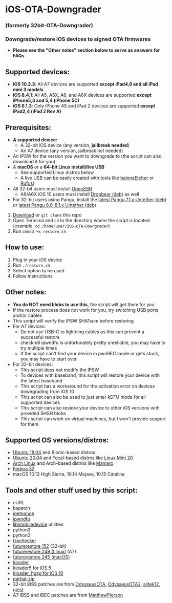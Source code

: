 # iOS-OTA-Downgrader
### (formerly 32bit-OTA-Downgrader)
### Downgrade/restore iOS devices to signed OTA firmwares
- **Please see the "Other notes" section below to serve as answers for FAQs**

## Supported devices:

- **iOS 10.3.3**: All A7 devices are supported **except iPad4,6 and all iPad mini 3 models**
- **iOS 8.4.1**: All A5, A5X, A6, and A6X devices are supported **except iPhone5,3 and 5,4 (iPhone 5C)**
- **iOS 6.1.3**: Only iPhone 4S and iPad 2 devices are supported **except iPad2,4 (iPad 2 Rev A)**

## Prerequisites:
- **A supported device:**
  - A 32-bit iOS device (any version, **jailbreak needed**)
  - An A7 device (any version, jailbreak not needed)
- An IPSW for the version you want to downgrade to (the script can also download it for you)
- A **macOS** or a **64-bit Linux install/live USB**
  - See supported Linux distros below
  - A live USB can be easily created with tools like [balenaEtcher](https://www.balena.io/etcher/) or [Rufus](https://rufus.ie/))
- All 32-bit users must install [OpenSSH](https://cydia.saurik.com/package/openssh/)
  - A6/A6X iOS 10 users must install [Dropbear (deb)](http://www.mediafire.com/file/m2wzque7zsa87lp/Dropbear.deb/file) as well
- For 32-bit users using Pangu, install the [latest Pangu 7.1.x Untether (deb)](http://apt.saurik.com/debs/io.pangu.axe7_0.3_iphoneos-arm.deb) or [latest Pangu 8.0-8.1.x Untether (deb)](http://apt.saurik.com/debs/io.pangu.xuanyuansword8_0.5_iphoneos-arm.deb)
1. [Download](https://github.com/LukeZGD/iOS-OTA-Downgrader/archive/master.zip) or `git clone` this repo
2. Open Terminal and `cd` to the directory where the script is located (example: `cd /home/user/iOS-OTA-Downgrader`)
3. Run `chmod +x restore.sh`

## How to use:
1. Plug in your iOS device
2. Run `./restore.sh`
3. Select option to be used
4. Follow instructions

## Other notes:
- **You do NOT need blobs to use this**, the script will get them for you
- If the restore process does not work for you, try switching USB ports and/or cables
- This script will verify the IPSW SHA1sum before restoring
- For A7 devices:
  - Do not use USB-C to lightning cables as this can prevent a successful restore
  - checkm8 ipwndfu is unfortunately pretty unreliable, you may have to try multiple times
  - If the script can't find your device in pwnREC mode or gets stuck, you may have to start over
- For 32-bit devices:
  - This script does not modify the IPSW
  - To devices with baseband, this script will restore your device with the latest baseband
  - This script has a workaround for the activation error on devices downgrading from iOS 10
  - This script can also be used to just enter kDFU mode for all supported devices
  - This script can also restore your device to other iOS versions with provided SHSH blobs
  - This script can work on virtual machines, but I won't provide support for them

## Supported OS versions/distros:
- [Ubuntu 18.04](http://releases.ubuntu.com/bionic/) and Bionic-based distros
- [Ubuntu 20.04](http://releases.ubuntu.com/focal/) and Focal-based distros like [Linux Mint 20](https://www.linuxmint.com/)
- [Arch Linux](https://www.archlinux.org/) and Arch-based distros like [Manjaro](https://manjaro.org/)
- [Fedora 32](https://getfedora.org/)
- macOS 10.13 High Sierra, 10.14 Mojave, 10.15 Catalina

## Tools and other stuff used by this script:
- cURL
- bspatch
- [igetnonce](https://github.com/LukeZGD/igetnonce)
- [ipwndfu](https://github.com/LukeZGD/ipwndfu)
- [libimobiledevice](https://github.com/libimobiledevice/libimobiledevice) utilities
- python2
- python3
- [tsschecker](https://github.com/tihmstar/s0uthwest/tsschecker)
- [futurerestore 152](http://api.tihmstar.net/builds/futurerestore/futurerestore-latest.zip) (32-bit)
- [futurerestore 249 (Linux)](https://github.com/LukeZGD/futurerestore) (A7)
- [futurerestore 245 (macOS)](https://github.com/MatthewPierson/Vieux/blob/master/resources/bin/futurerestore)
- [kloader](https://www.youtube.com/watch?v=fh0tB6fp0Sc)
- [kloader5 for iOS 5](https://mtmdev.org/pmbonneau-archive)
- [kloader_hgsp for iOS 10](https://twitter.com/nyan_satan/status/945203180522045440)
- [partial-zip](https://github.com/matteyeux/partial-zip)
- 32-bit iBSS patches are from [OdysseusOTA](https://www.youtube.com/watch?v=Wo7mGdMcjxw), [OdysseusOTA2](https://www.youtube.com/watch?v=fh0tB6fp0Sc), [alitek12](https://www.mediafire.com/folder/b1z64roy512wd/FirmwareBundles), [gjest](https://files.fm/u/fcbqqdnw)
- A7 iBSS and iBEC patches are from [MatthewPierson](https://github.com/MatthewPierson/iPhone-5s-OTA-Downgrade-Patches)
